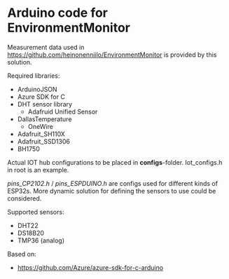 # Arduino code for EnvironmentMonitor

Measurement data used in https://github.com/heinonenniilo/EnvironmentMonitor is provided by this solution.

Required libraries:
- ArduinoJSON
- Azure SDK for C
- DHT sensor library
  - Adafruid Unified Sensor
- DallasTemperature
  - OneWire
- Adafruit_SH110X
- Adafruit_SSD1306
- BH1750

Actual IOT hub configurations to be placed in **configs**-folder. Iot_configs.h in root is an example. 

_pins_CP2102.h_ / _pins_ESPDUINO.h_ are configs used for different kinds of ESP32s. More dynamic solution for defining the sensors to use could be considered.

Supported sensors:
- DHT22
- DS18B20
- TMP36 (analog)

Based on:
- https://github.com/Azure/azure-sdk-for-c-arduino
